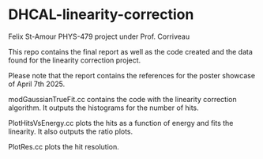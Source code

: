 # DHCAL-linearity-correction
Felix St-Amour PHYS-479 project under Prof. Corriveau

This repo contains the final report as well as the code created and the data found for the linearity correction project.

Please note that the report contains the references for the poster showcase of April 7th 2025.

modGaussianTrueFit.cc contains the code with the linearity correction algorithm. It outputs the histograms for the number of hits.

PlotHitsVsEnergy.cc plots the hits as a function of energy and fits the linearity. It also outputs the ratio plots.

PlotRes.cc plots the hit resolution.
